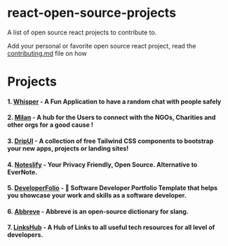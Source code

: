 # react-open-source-projects
A list of open source react projects to contribute to.

Add your personal or favorite open source react project, read the [contributing.md](https://github.com/Dun-sin/react-open-source-projects/blob/main/CONTRIBUTING.md) file on how

# Projects
  #### 1. [Whisper](https://github.com/Dun-sin/Whisper) - A Fun Application to have a random chat with people safely 
  #### 2. [Milan](https://github.com/IAmTamal/Milan) - A hub for the Users to connect with the NGOs, Charities and other orgs for a good cause ! 
  #### 3. [DripUI](https://github.com/khazifire/DripUI) - A collection of free Tailwind CSS components to bootstrap your new apps, projects or landing sites! 
  #### 4. [Noteslify](https://github.com/dvstechlabs/Noteslify) - Your Privacy Friendly, Open Source. Alternative to EverNote. 
  #### 5. [DeveloperFolio](https://github.com/saadpasta/developerFolio) - 🚀 Software Developer Portfolio Template that helps you showcase your work and skills as a software developer. 

  #### 6. [Abbreve](https://github.com/Njong392/Abbreve) - Abbreve is an open-source dictionary for slang.
  #### 7. [LinksHub](https://github.com/rupali-codes/LinksHub) - A Hub of Links to all useful tech resources for all level of developers.
